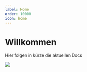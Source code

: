 ```yaml
---
label: Home
order: 10000
icon: home
---
```


# Willkommen

Hier folgen in kürze die aktuellen Docs

<div align="left">
    <img src="https://invidget.switchblade.xyz/820711921158062120?language=de">
</div>
